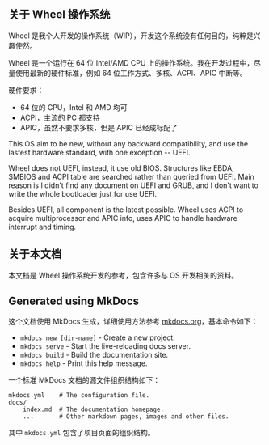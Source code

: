 ## 关于 Wheel 操作系统

Wheel 是我个人开发的操作系统（WIP），开发这个系统没有任何目的，纯粹是兴趣使然。

Wheel 是一个运行在 64 位 Intel/AMD CPU 上的操作系统。我在开发过程中，尽量使用最新的硬件标准，例如 64 位工作方式、多核、ACPI、APIC 中断等。

硬件要求：
- 64 位的 CPU，Intel 和 AMD 均可
- ACPI，主流的 PC 都支持
- APIC，虽然不要求多核，但是 APIC 已经成标配了

This OS aim to be new, without any backward compatibility, and use the lastest hardware standard, with one exception -- UEFI.

Wheel does not UEFI, instead, it use old BIOS. Structures like EBDA, SMBIOS and ACPI table are searched rather than queried from UEFI. Main reason is I didn't find any document on UEFI and GRUB, and I don't want to write the whole bootloader just for use UEFI.

Besides UEFI, all component is the latest possible. Wheel uses ACPI to acquire multiprocessor and APIC info, uses APIC to handle hardware interrupt and timing.

## 关于本文档

本文档是 Wheel 操作系统开发的参考，包含许多与 OS 开发相关的资料。

## Generated using MkDocs

这个文档使用 MkDocs 生成，详细使用方法参考 [mkdocs.org](http://mkdocs.org)，基本命令如下：

- `mkdocs new [dir-name]` - Create a new project.
- `mkdocs serve` - Start the live-reloading docs server.
- `mkdocs build` - Build the documentation site.
- `mkdocs help` - Print this help message.

一个标准 MkDocs 文档的源文件组织结构如下：

```
mkdocs.yml    # The configuration file.
docs/
    index.md  # The documentation homepage.
    ...       # Other markdown pages, images and other files.
```

其中 `mkdocs.yml` 包含了项目页面的组织结构。
